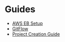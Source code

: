 # Guides

* [AWS EB Setup](aws_eb_setup.md)
* [GitFlow](gitflow.md)
* [Project Creation Guide](project_creation_guide.md)